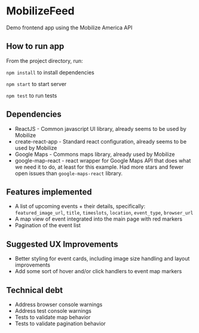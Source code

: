 # MobilizeFeed
Demo frontend app using the Mobilize America API

## How to run app
From the project directory, run:

`npm install` to install dependencies

`npm start` to start server

`npm test` to run tests

## Dependencies
* ReactJS - Common javascript UI library, already seems to be used by Mobilize
* create-react-app - Standard react configuration, already seems to be used by Mobilize
* Google Maps - Commons maps library, already used by Mobilize
* google-map-react - react wrapper for Google Maps API that does what we need it to do, at least for this example. Had more stars and fewer open issues than `google-maps-react` library.

## Features implemented
* A list of upcoming events + their details, specifically: `featured_image_url`, `title`, `timeslots`, `location`, `event_type`, `browser_url`
* A map view of event integrated into the main page with red markers
* Pagination of the event list

## Suggested UX Improvements
* Better styling for event cards, including image size handling and layout improvements
* Add some sort of hover and/or click handlers to event map markers

## Technical debt
* Address browser console warnings
* Address test console warnings
* Tests to validate map behavior
* Tests to validate pagination behavior

